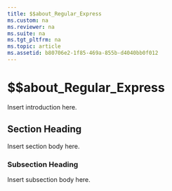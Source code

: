 ```yaml
---
title: $$about_Regular_Express
ms.custom: na
ms.reviewer: na
ms.suite: na
ms.tgt_pltfrm: na
ms.topic: article
ms.assetid: b80706e2-1f85-469a-855b-d4040bb0f012
---
```

# $$about_Regular_Express
Insert introduction here.  
  
## Section Heading  
 Insert section body here.  
  
### Subsection Heading  
 Insert subsection body here.